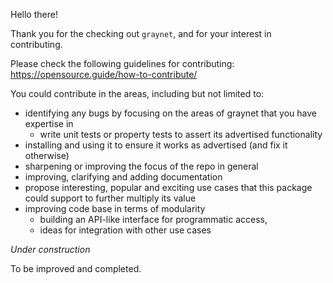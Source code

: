 Hello there! 

Thank you for the checking out `graynet`, and for your interest in contributing. 

Please check the following guidelines for contributing: https://opensource.guide/how-to-contribute/

You could contribute in the areas, including but not limited to:
 * identifying any bugs by focusing on the areas of graynet that you have expertise in 
    * write unit tests or property tests to assert its advertised functionality
 * installing and using it to ensure it works as advertised (and fix it otherwise)
 * sharpening or improving the focus of the repo in general
 * improving, clarifying and adding documentation
 * propose interesting, popular and exciting use cases that this package could support to further multiply its value
 * improving code base in terms of modularity
   * building an API-like interface for programmatic access, 
   * ideas for integration with other use cases
 
 
 *Under construction*
 
 
 To be improved and completed.
